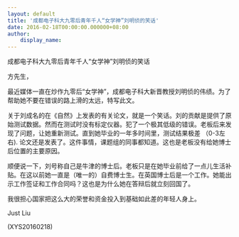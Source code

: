 ```yaml
---
layout: default
title: '成都电子科大九零后青年千人“女学神”刘明侦的笑话'
date: 2016-02-18T00:00:00.000000+08:00
author:
    display_name: 
---
```


成都电子科大九零后青年千人“女学神”刘明侦的笑话

方先生，

最近媒体一直在炒作九零后“女学神”，成都电子科大新晋教授刘明侦的伟绩。为了帮助她不要在错误的路上滑的太远，特写此文。

关于刘成名的在《自然》上发表的有关论文，就是一个笑话。刘的贡献是提供了原始测试数据。然而在测试时没有标定仪器。犯了一个极其低级的错误。老板后来发现了问题，让她重新测试。直到她毕业的一年多时间里，测试结果极差 （0-3左右). 论文还是发表了。这件事情，课题组的同事都知道。这也是老板没有给她博士后位置的主要原因。

顺便说一下，刘号称自己是牛津的博士后。老板只是在她毕业前给了一点儿生活补贴。在这以前她一直是（唯一的）自费博士生。在英国博士后是一个工作。她能出示工作签证和工作合同吗？这也是为什么她在答辩后就立刻回国了。

我很担心国家把这么大的荣誉和资金投入到基础如此差的年轻人身上。

Just Liu

(XYS20160218)

